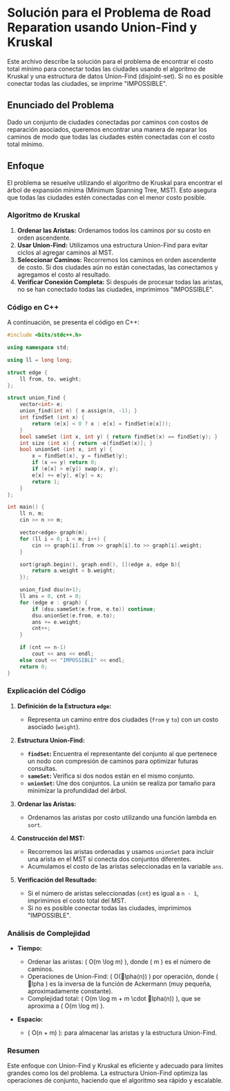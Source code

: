 
# Solución para el Problema de Road Reparation usando Union-Find y Kruskal

Este archivo describe la solución para el problema de encontrar el costo total mínimo para conectar todas las ciudades 
usando el algoritmo de Kruskal y una estructura de datos Union-Find (disjoint-set). Si no es posible conectar todas 
las ciudades, se imprime "IMPOSSIBLE".

## Enunciado del Problema

Dado un conjunto de ciudades conectadas por caminos con costos de reparación asociados, queremos encontrar una manera 
de reparar los caminos de modo que todas las ciudades estén conectadas con el costo total mínimo.

## Enfoque

El problema se resuelve utilizando el algoritmo de Kruskal para encontrar el árbol de expansión mínima (Minimum Spanning Tree, MST). 
Esto asegura que todas las ciudades estén conectadas con el menor costo posible.

### Algoritmo de Kruskal

1. **Ordenar las Aristas:** Ordenamos todos los caminos por su costo en orden ascendente.
2. **Usar Union-Find:** Utilizamos una estructura Union-Find para evitar ciclos al agregar caminos al MST.
3. **Seleccionar Caminos:** Recorremos los caminos en orden ascendente de costo. Si dos ciudades aún no están conectadas, 
   las conectamos y agregamos el costo al resultado.
4. **Verificar Conexión Completa:** Si después de procesar todas las aristas, no se han conectado todas las ciudades, 
   imprimimos "IMPOSSIBLE".

### Código en C++

A continuación, se presenta el código en C++:

```cpp
#include <bits/stdc++.h>

using namespace std;

using ll = long long;

struct edge {
    ll from, to, weight;
};

struct union_find {
    vector<int> e;
    union_find(int n) { e.assign(n, -1); }
    int findSet (int x) { 
        return (e[x] < 0 ? x : e[x] = findSet(e[x]));
    }
    bool sameSet (int x, int y) { return findSet(x) == findSet(y); }
    int size (int x) { return -e[findSet(x)]; }
    bool unionSet (int x, int y) {
        x = findSet(x), y = findSet(y);
        if (x == y) return 0;
        if (e[x] > e[y]) swap(x, y);
        e[x] += e[y], e[y] = x;
        return 1;
    }
};

int main() {
    ll n, m;
    cin >> n >> m;

    vector<edge> graph(m);
    for (ll i = 0; i < m; i++) {
        cin >> graph[i].from >> graph[i].to >> graph[i].weight;
    }

    sort(graph.begin(), graph.end(), [](edge a, edge b){
        return a.weight < b.weight;
    });

    union_find dsu(n+1);
    ll ans = 0, cnt = 0;
    for (edge e : graph) {
        if (dsu.sameSet(e.from, e.to)) continue;
        dsu.unionSet(e.from, e.to);
        ans += e.weight;
        cnt++;
    }

    if (cnt == n-1)
        cout << ans << endl;
    else cout << "IMPOSSIBLE" << endl;
    return 0;
}
```

### Explicación del Código

1. **Definición de la Estructura `edge`:**
   - Representa un camino entre dos ciudades (`from` y `to`) con un costo asociado (`weight`).

2. **Estructura Union-Find:**
   - **`findSet`:** Encuentra el representante del conjunto al que pertenece un nodo con compresión de caminos para optimizar futuras consultas.
   - **`sameSet`:** Verifica si dos nodos están en el mismo conjunto.
   - **`unionSet`:** Une dos conjuntos. La unión se realiza por tamaño para minimizar la profundidad del árbol.

3. **Ordenar las Aristas:**
   - Ordenamos las aristas por costo utilizando una función lambda en `sort`.

4. **Construcción del MST:**
   - Recorremos las aristas ordenadas y usamos `unionSet` para incluir una arista en el MST si conecta dos conjuntos diferentes.
   - Acumulamos el costo de las aristas seleccionadas en la variable `ans`.

5. **Verificación del Resultado:**
   - Si el número de aristas seleccionadas (`cnt`) es igual a `n - 1`, imprimimos el costo total del MST.
   - Si no es posible conectar todas las ciudades, imprimimos "IMPOSSIBLE".

### Análisis de Complejidad

- **Tiempo:**
  - Ordenar las aristas: \( O(m \log m) \), donde \( m \) es el número de caminos.
  - Operaciones de Union-Find: \( O(lpha(n)) \) por operación, donde \( lpha \) es la inversa de la función de Ackermann (muy pequeña, aproximadamente constante).
  - Complejidad total: \( O(m \log m + m \cdot lpha(n)) \), que se aproxima a \( O(m \log m) \).

- **Espacio:**
  - \( O(n + m) \): para almacenar las aristas y la estructura Union-Find.

### Resumen

Este enfoque con Union-Find y Kruskal es eficiente y adecuado para límites grandes como los del problema. La estructura Union-Find optimiza las operaciones de conjunto, haciendo que el algoritmo sea rápido y escalable.
